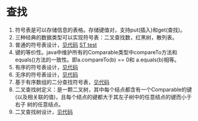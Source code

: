 # 查找

1. 符号表是可以存储信息的表格。存储键值对，支持put(插入)和get(查找)。
2. 三种经典的数据类型可以实现符号表：二叉查找数，红黑树，散列表。
3. 普通的符号表设计，[见代码](https://github.com/chengwen-zheng/algorithms-notes/blob/master/src/StdLib/ST.java)
    [ST test](https://github.com/chengwen-zheng/algorithms-notes/blob/master/src/chapter3_searching/FrequencyCounter.java)
4. 键的等价性。java中维护所有的Comparable类型中compareTo方法和equals()方法的一致性。即a.compareTo(b) == 0和 a.equals(b)相等。
5. 有序的符号表设计，[见代码](https://github.com/chengwen-zheng/algorithms-notes/blob/master/src/chapter3_searching/ArrayST.java)
6. 无序的符号表设计，[见代码](https://github.com/chengwen-zheng/algorithms-notes/blob/master/src/chapter3_searching/SequentialSearchST.java)
7. 基于有序数组的二分查找符号表，[见代码](https://github.com/chengwen-zheng/algorithms-notes/blob/master/src/chapter3_searching/BinarySearchST.java)
8. 二叉查找树定义：是一颗二叉树，其中每个结点都含有一个Comparable的键(以及相关联的值)，且每个结点的键都大于其左子树中的任意结点的键而小于右子
树的任意结点。
9. 二叉查找树设计，[见代码](https://github.com/chengwen-zheng/algorithms-notes/blob/master/src/chapter3_searching/BST.java)